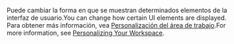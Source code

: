 <span data-ttu-id="69dc7-101">Puede cambiar la forma en que se muestran determinados elementos de la interfaz de usuario.</span><span class="sxs-lookup"><span data-stu-id="69dc7-101">You can change how certain UI elements are displayed.</span></span> <span data-ttu-id="69dc7-102">Para obtener más información, vea [Personalización del área de trabajo](../ui-personalization-user.md).</span><span class="sxs-lookup"><span data-stu-id="69dc7-102">For more information, see [Personalizing Your Workspace](../ui-personalization-user.md).</span></span>
